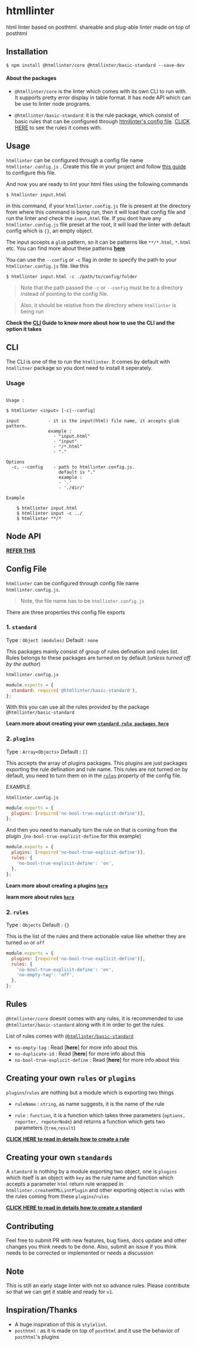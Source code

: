 # htmllinter

html linter based on posthtml. shareable and plug-able linter made on top of posthtml

## Installation

```shell
$ npm install @htmllinter/core @htmllinter/basic-standard --save-dev
```

#### About the packages

- `@htmllinter/core` is the linter which comes with its own CLI to run with. It supports pretty error display in table format. It has node API which can be use to
  linter node programs.

- `@htmllinter/basic-standard`: it is the rule package, which consist of basic rules that can be configured through [htmllinter's config file](#config_file). [CLICK HERE](https://github.com/anikethsaha/htmllinter/blob/master/packages/basic-standard/README.md) to see the rules it comes with.

## Usage

`htmllinter` can be configured through a config file name `htmllinter.config.js` . Create this file in your project and follow [this guide](#config-file) to configure this file.

And now you are ready to lint your html files using the following commands

```shell
$ htmllinter input.html
```

in this command, if your `htmllinter.config.js` file is present at the directory from where this command is being run, then it will load that config file
and run the linter and check the `input.html` file. If you dont have any `htmllinter.config.js` file preset at the root, it will load the linter
with default config which is `{}`, an empty object.

The input accepts a `glob` pattern, so it can be patterns like `**/*.html`, `*.html` etc.
You can find more about these patterns [**here**](https://github.com/isaacs/node-glob#glob-primer)

You can use the `--config` or `-c` flag in order to specify the path to your `htmllinter.config.js` file. like this

```shell
$ htmllinter input.html -c ./path/to/config/folder
```

> Note that the path passed the `-c` or `--config` must be to a directory instead of pointing to the config file.

> Also, it should be relative from the directory where `htmllinter` is being run

**Check the [CLI](#cli) Guide to know more about how to use the CLI and the option it takes**

## CLI

The CLI is one of the to run the `htmllinter`. It comes by default with `htmllitner` package so you dont need to install it seperately.

### Usage

```

Usage :

$ htmllinter <input> [-c|--config]

input           - it is the input(html) file name, it accepts glob pattern.
                example :
                  - "input.html"
                  - "input"
                  - "/*.html"
                  - "."

Options
  -c, --config    - path to htmllinter.config.js.
                    default is "."
                    example :
                    - '.'
                    - './dir/'

Example

    $ htmllinter input.html
    $ htmllinter input -c ../
    $ htmllinter **/*

```

## Node API

**[REFER THIS](https://github.com/anikethsaha/htmllinter/blob/master/docs/api.md)**

## Config File

`htmllinter` can be configured through config file name `htmllinter.config.js`.

> Note, the file name has to be `htmllinter.config.js`

There are three properties this config file exports

### 1. `standard`

Type : `Object (modules)`
Default : `none`

This packages mainly consist of group of rules defination and rules list. Rules belongs to these packages are turned on by default (_unless turned off by the author_)

`htmllinter.config.js`

```js
module.exports = {
  standard: require('@htmllinter/basic-standard'),
};
```

With this you can use all the rules provided by the package `@htmllinter/basic-standard`

**Learn more about creating your own [`standard rule packages here`]()**

### 2. `plugins`

Type : `Array<Objects>`
Default : `[]`

This accepts the array of plugins packages. This plugins are just packages exporting the rule defination and rule name. This rules are not turned on
by default, you need to turn them on in the [`rules`](#rules) property of the config file.

EXAMPLE

`htmllinter.config.js`

```js
module.exports = {
  plugins: [require('no-bool-true-explicit-define')],
};
```

And then you need to manually turn the rule on that is coming from the plugin ,(`no-bool-true-explicit-define` for this example)

```js
module.exports = {
  plugins: [require('no-bool-true-explicit-define')],
  rules: {
    'no-bool-true-explicit-define': 'on',
  },
};
```

**Learn more about creating a plugins [`here`](https://github.com/anikethsaha/htmllinter/blob/master/docs/how-to-create-plugin.md)**

**learn more about rules [`here`](#rules)**

### 2. `rules`

Type : `Objects`
Default : `{}`

This is the list of the rules and there actionable value like whether they are turned `on` or `off`

```js
module.exports = {
  plugins: [require('no-bool-true-explicit-define')],
  rules: {
    'no-bool-true-explicit-define': 'on',
    'no-empty-tag': 'off',
  },
};
```

## Rules

`@htmllinter/core` doesnt comes with any rules, it is recommended to use `@htmllinter/basic-standard` along with it in order to get the rules.

List of rules comes with [`@htmllinter/basic-standard`]()

- `no-empty-tag` : Read [**here**] for more info about this
- `no-duplicate-id` : Read [**here**] for more info about this
- `no-bool-true-explicit-define` : Read [**here**] for more info about this

## Creating your own `rules` or `plugins`

`plugins`/`rules` are nothing but a module which is exporting two things

- `ruleName` : `string`, as name suggests, it is the name of the rule

- `rule` : `function`, it is a function which takes three parameters (`options, reporter, repoterNode`) and returns a function which gets two parameters (`tree`,`result`)

**[CLICK HERE to read in details how to create a rule](https://github.com/anikethsaha/htmllinter/blob/master/docs/how-to-create-rule.md)**

## Creating your own `standards`

A `standard` is nothing by a module exporting two object, one is `plugins` which itself is an object with `key` as the rule name and function which accepts a parameter `html` return rule wrapped in `htmllinter.createHTMLLintPlugin`
and other exporting object is `rules` with the rules coming from these `plugins`/`rules`

**[CLICK HERE to read in details how to create a standard](https://github.com/anikethsaha/htmllinter/blob/master/docs/how-to-standard.md)**

## Contributing

Feel free to submit PR with new features, bug fixes, docs update and other changes you think needs to be done.
Also, submit an issue if you think needs to be corrected or implemented or needs a discussion

## Note

This is still an early stage linter with not so advance rules. Please contribute so that we can get it stable and ready for `v1`.

## Inspiration/Thanks

- A huge inspiration of this is `stylelint`.
- `posthtml` : as it is made on top of `posthtml` and it use the behavior of `posthtml`'s plugins
